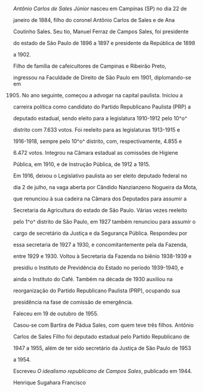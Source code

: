 

*Antônio Carlos de Sales Júnior* nasceu em Campinas (SP) no dia 22 de

janeiro de 1884, filho do coronel Antônio Carlos de Sales e de Ana

Coutinho Sales. Seu tio, Manuel Ferraz de Campos Sales, foi presidente

do estado de São Paulo de 1896 a 1897 e presidente da República de 1898

a 1902.



Filho de família de cafeicultores de Campinas e Ribeirão Preto,

ingressou na Faculdade de Direito de São Paulo em 1901, diplomando-se em

1905. No ano seguinte, começou a advogar na capital paulista. Iniciou a

carreira política como candidato do Partido Republicano Paulista (PRP) a

deputado estadual, sendo eleito para a legislatura 1910-1912 pelo 10^o^

distrito com 7.633 votos. Foi reeleito para as legislaturas 1913-1915 e

1916-1918, sempre pelo 10^o^ distrito, com, respectivamente, 4.855 e

6.472 votos. Integrou na Câmara estadual as comissões de Higiene

Pública, em 1910, e de Instrução Pública, de 1912 a 1915.



Em 1916, deixou o Legislativo paulista ao ser eleito deputado federal no

dia 2 de julho, na vaga aberta por Cândido Nanzianzeno Nogueira da Mota,

que renunciou à sua cadeira na Câmara dos Deputados para assumir a

Secretaria da Agricultura do estado de São Paulo. Várias vezes reeleito

pelo 1^o^ distrito de São Paulo, em 1927 também renunciou para assumir o

cargo de secretário da Justiça e da Segurança Pública. Respondeu por

essa secretaria de 1927 a 1930, e concomitantemente pela da Fazenda,

entre 1929 e 1930. Voltou à Secretaria da Fazenda no biênio 1938-1939 e

presidiu o Instituto de Previdência do Estado no período 1939-1940, e

ainda o Instituto do Café. Também na década de 1930 auxiliou na

reorganização do Partido Republicano Paulista (PRP), ocupando sua

presidência na fase de comissão de emergência.



Faleceu em 19 de outubro de 1955.



Casou-se com Bartira de Pádua Sales, com quem teve três filhos. Antônio

Carlos de Sales Filho foi deputado estadual pelo Partido Republicano de

1947 a 1955, além de ter sido secretário da Justiça de São Paulo de 1953

a 1954.



Escreveu *O idealismo republicano de Campos Sales*, publicado em 1944.



Henrique Sugahara Francisco



